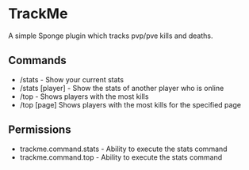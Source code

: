 # TrackMe

A simple Sponge plugin which tracks pvp/pve kills and deaths.

## Commands

* /stats - Show your current stats
* /stats [player] - Show the stats of another player who is online
* /top - Shows players with the most kills
* /top [page] Shows players with the most kills for the specified page


## Permissions

* trackme.command.stats - Ability to execute the stats command
* trackme.command.top - Ability to execute the stats command